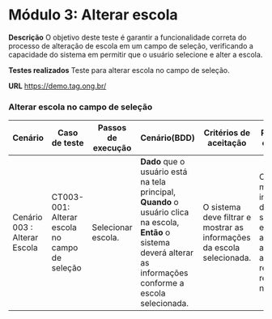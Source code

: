 # Módulo 3: Alterar escola

**Descrição**
O objetivo deste teste é garantir a funcionalidade correta do processo de alteração de escola em um campo de seleção, verificando a capacidade do sistema em permitir que o usuário selecione e alter a escola.

**Testes realizados**
Teste para alterar escola no campo de seleção.


**URL**
https://demo.tag.ong.br/

### Alterar escola no campo de seleção
| Cenário                      | Caso de teste                                 | Passos de execução | Cenário(BDD)                                                 | Critérios de aceitação                                       | Resultados esperados                                         |
| ---------------------------- | --------------------------------------------- | ------------------ | ------------------------------------------------------------ | ------------------------------------------------------------ | ------------------------------------------------------------ |
| Cenário 003 : Alterar Escola | CT003-001: Alterar escola no campo de seleção | Selecionar escola. | **Dado** que o usuário está na tela principal, **Quando** o usuário clica na escola, **Então** o sistema deverá alterar as informações conforme a escola selecionada. | O sistema deve filtrar e mostrar as informações da escola selecionada. | O sistema mostrará as informações da escola selecionada e apresentará as atividades recentes realizadas no sistema. |
